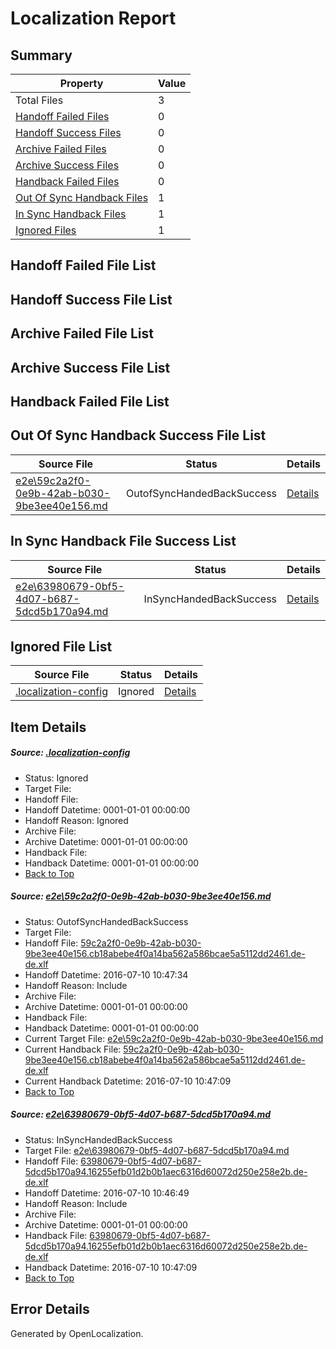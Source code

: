 # <a name='report-top'></a> Localization Report

## Summary
 Property | Value 
 -------- | ----- 
 Total Files | 3
[ Handoff Failed Files ](#handoff-failed-list)| 0
[ Handoff Success Files ](#handoff-success-list)| 0
[ Archive Failed Files ](#archive-failed-list)| 0
[ Archive Success Files ](#archive-success-list)| 0
[ Handback Failed Files ](#handback-failed-list)| 0
[ Out Of Sync Handback Files ](#outofsync-handback-success-list)| 1
[ In Sync Handback Files ](#insync-handback-success-list)| 1
[ Ignored Files ](#ignored-list)| 1

## <a name='handoff-failed-list'></a> Handoff Failed File List

## <a name='handoff-success-list'></a> Handoff Success File List

## <a name='archive-failed-list'></a> Archive Failed File List

## <a name='archive-success-list'></a> Archive Success File List

## <a name='handback-failed-list'></a> Handback Failed File List

## <a name='outofsync-handback-success-list'></a> Out Of Sync Handback Success File List
 Source File | Status | Details 
 ----------- | ------ | ------- 
 [e2e\59c2a2f0-0e9b-42ab-b030-9be3ee40e156.md](https://github.com/OpenLocalizationTestOrg/oltest/blob/89ae9d61fc89c3fb8d1f3572ae8ef9722a46290e/e2e/59c2a2f0-0e9b-42ab-b030-9be3ee40e156.md) | OutofSyncHandedBackSuccess | [Details](#724927a7cfcb5cf68552dd2d908f4992ceaf14521)

## <a name='insync-handback-success-list'></a> In Sync Handback File Success List
 Source File | Status | Details 
 ----------- | ------ | ------- 
 [e2e\63980679-0bf5-4d07-b687-5dcd5b170a94.md](https://github.com/OpenLocalizationTestOrg/oltest/blob/e9c6d7a714b40594fae04da9de85516f7ae25694/e2e/63980679-0bf5-4d07-b687-5dcd5b170a94.md) | InSyncHandedBackSuccess | [Details](#2e04c06c9725cc6f1e2eac96aa5179eb4fe2a3262)

## <a name='ignored-list'></a> Ignored File List
 Source File | Status | Details 
 ----------- | ------ | ------- 
 [.localization-config](https://github.com/OpenLocalizationTestOrg/oltest/blob/89ae9d61fc89c3fb8d1f3572ae8ef9722a46290e/.localization-config) | Ignored | [Details](#3d4f252ac210baf56311d7e97dcc2db10974dbd20)

## Item Details
##### <a name='3d4f252ac210baf56311d7e97dcc2db10974dbd20'></a> Source: [.localization-config](https://github.com/OpenLocalizationTestOrg/oltest/blob/89ae9d61fc89c3fb8d1f3572ae8ef9722a46290e/.localization-config)
* Status: Ignored
* Target File: 
* Handoff File: 
* Handoff Datetime: 0001-01-01 00:00:00
* Handoff Reason: Ignored
* Archive File: 
* Archive Datetime: 0001-01-01 00:00:00
* Handback File: 
* Handback Datetime: 0001-01-01 00:00:00
* [Back to Top](#report-top)

##### <a name='724927a7cfcb5cf68552dd2d908f4992ceaf14521'></a> Source: [e2e\59c2a2f0-0e9b-42ab-b030-9be3ee40e156.md](https://github.com/OpenLocalizationTestOrg/oltest/blob/89ae9d61fc89c3fb8d1f3572ae8ef9722a46290e/e2e/59c2a2f0-0e9b-42ab-b030-9be3ee40e156.md)
* Status: OutofSyncHandedBackSuccess
* Target File: 
* Handoff File: [59c2a2f0-0e9b-42ab-b030-9be3ee40e156.cb18abebe4f0a14ba562a586bcae5a5112dd2461.de-de.xlf](https://github.com/OpenLocalizationTestOrg/olhandoff-e2e/blob/5067e297ffcac0e5a4c731afe0a7e3b22c9161ba/ol-handoff/OpenLocalizationTestOrg/oltest-dede-fly/ci/ht/59c2a2f0-0e9b-42ab-b030-9be3ee40e156.cb18abebe4f0a14ba562a586bcae5a5112dd2461.de-de.xlf)
* Handoff Datetime: 2016-07-10 10:47:34
* Handoff Reason: Include
* Archive File: 
* Archive Datetime: 0001-01-01 00:00:00
* Handback File: 
* Handback Datetime: 0001-01-01 00:00:00
* Current Target File: [e2e\59c2a2f0-0e9b-42ab-b030-9be3ee40e156.md](https://github.com/OpenLocalizationTestOrg/oltest-dede-fly/blob/91aae4c3dc991a2c82e9294af43e1e4deba11b16/e2e/59c2a2f0-0e9b-42ab-b030-9be3ee40e156.md)
* Current Handback File: [59c2a2f0-0e9b-42ab-b030-9be3ee40e156.cb18abebe4f0a14ba562a586bcae5a5112dd2461.de-de.xlf](https://github.com/OpenLocalizationTestOrg/olhandback-e2e/blob/52f78fb9f7830019194d4d9d845634a1a56262bd/ol-handback/OpenLocalizationTestOrg/oltest-dede-fly/ci/ht/59c2a2f0-0e9b-42ab-b030-9be3ee40e156.cb18abebe4f0a14ba562a586bcae5a5112dd2461.de-de.xlf)
* Current Handback Datetime: 2016-07-10 10:47:09
* [Back to Top](#report-top)

##### <a name='2e04c06c9725cc6f1e2eac96aa5179eb4fe2a3262'></a> Source: [e2e\63980679-0bf5-4d07-b687-5dcd5b170a94.md](https://github.com/OpenLocalizationTestOrg/oltest/blob/e9c6d7a714b40594fae04da9de85516f7ae25694/e2e/63980679-0bf5-4d07-b687-5dcd5b170a94.md)
* Status: InSyncHandedBackSuccess
* Target File: [e2e\63980679-0bf5-4d07-b687-5dcd5b170a94.md](https://github.com/OpenLocalizationTestOrg/oltest-dede-fly/blob/91aae4c3dc991a2c82e9294af43e1e4deba11b16/e2e/63980679-0bf5-4d07-b687-5dcd5b170a94.md)
* Handoff File: [63980679-0bf5-4d07-b687-5dcd5b170a94.16255efb01d2b0b1aec6316d60072d250e258e2b.de-de.xlf](https://github.com/OpenLocalizationTestOrg/olhandoff-e2e/blob/a32b393a1f431a87d2c2a50dbc107633fa2774fa/ol-handoff/OpenLocalizationTestOrg/oltest-dede-fly/ci/ht/63980679-0bf5-4d07-b687-5dcd5b170a94.16255efb01d2b0b1aec6316d60072d250e258e2b.de-de.xlf)
* Handoff Datetime: 2016-07-10 10:46:49
* Handoff Reason: Include
* Archive File: 
* Archive Datetime: 0001-01-01 00:00:00
* Handback File: [63980679-0bf5-4d07-b687-5dcd5b170a94.16255efb01d2b0b1aec6316d60072d250e258e2b.de-de.xlf](https://github.com/OpenLocalizationTestOrg/olhandback-e2e/blob/52f78fb9f7830019194d4d9d845634a1a56262bd/ol-handback/OpenLocalizationTestOrg/oltest-dede-fly/ci/ht/63980679-0bf5-4d07-b687-5dcd5b170a94.16255efb01d2b0b1aec6316d60072d250e258e2b.de-de.xlf)
* Handback Datetime: 2016-07-10 10:47:09
* [Back to Top](#report-top)


## Error Details

Generated by OpenLocalization.
